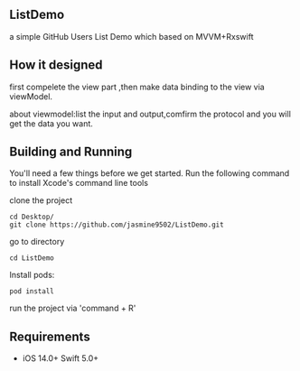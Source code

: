 ## ListDemo
a simple GitHub Users List Demo which based on MVVM+Rxswift

## How it designed
first compelete the view part ,then make data binding to the view via viewModel.

about viewmodel:list the input and output,comfirm the protocol and you will get the data you want.


## Building and Running

You'll need a few things before we get started. 
Run the following command to install Xcode's command line tools

clone the project
```
cd Desktop/
git clone https://github.com/jasmine9502/ListDemo.git
```

go to directory
```
cd ListDemo
```

Install pods:
```
pod install
```

run the project via 'command + R'  


## Requirements
* iOS 14.0+  Swift 5.0+
